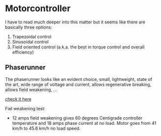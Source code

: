 Motorcontroller
===============

I have to read much deeper into this matter but it seems like there are basically three options:

1. Trapezoidal control
2. Sinusoidal control
3. Field oriented control (a.k.a. the best in torque control and overall efficiency)

Phaserunner
-----------

The phaserunner looks like an evident choice, small, lightweight, state of the art, wide range of voltage and current, allows regenerative breaking, allows field weakening, ...

[check it here](http://www.ebikes.ca/product-info/phaserunner.html)

Fiel weakening test:

 - 12 amps field weakening gives 60 degrees Centigrade controller temperature and 18 amps phase current at no load. Motor goes from 41 km/h to 45.6 km/h no load speed.


